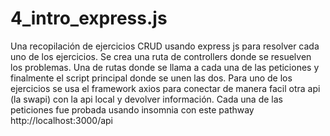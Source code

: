 # 4_intro_express.js
Una recopilación de ejercicios CRUD usando express js para resolver cada uno de los ejercicios.
Se crea una ruta de controllers donde se resuelven los problemas.
Una de rutas donde se llama a cada una de las peticiones y finalmente el script principal donde se unen las dos.
Para uno de los ejercicios se usa el framework axios para conectar de manera facil otra api (la swapi) con la api local y devolver información.
Cada una de las peticiones fue probada usando insomnia con este pathway http://localhost:3000/api

